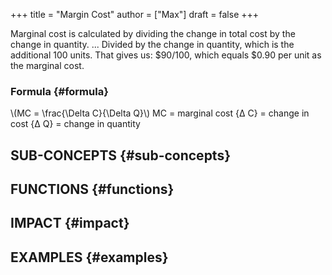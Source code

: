 +++
title = "Margin Cost"
author = ["Max"]
draft = false
+++

Marginal cost is calculated by dividing the change in total cost by the change
in quantity. ... Divided by the change in quantity, which is the additional
100 units. That gives us: $90/100, which equals $0.90 per unit as the marginal
cost.


### Formula {#formula}

   \\(MC = \frac{\Delta C}{\Delta Q}\\)
   MC	=	marginal cost
{&Delta; C}	=	change in cost
{&Delta; Q}	=	change in quantity


## SUB-CONCEPTS {#sub-concepts}


## FUNCTIONS {#functions}


## IMPACT {#impact}


## EXAMPLES {#examples}
